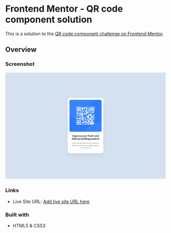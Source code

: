 # Frontend Mentor - QR code component solution

This is a solution to the [QR code component challenge on Frontend Mentor](https://www.frontendmentor.io/challenges/qr-code-component-iux_sIO_H). 

## Overview

### Screenshot

![](./design/screenshot.jpg)

### Links

- Live Site URL: [Add live site URL here](https://your-live-site-url.com)

### Built with

- HTML5 & CSS3